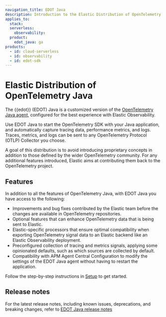 ```yaml
---
navigation_title: EDOT Java
description: Introduction to the Elastic Distribution of OpenTelemetry (EDOT) Java Agent, a customized version of the OpenTelemetry Java agent for capturing traces, metrics, and logs.
applies_to:
  stack:
  serverless:
    observability:
  product:
    edot_java: ga
products:
  - id: cloud-serverless
  - id: observability
  - id: edot-sdk
---
```


# Elastic Distribution of OpenTelemetry Java

The {{edot}} (EDOT) Java is a customized version of the [OpenTelemetry Java agent](https://github.com/open-telemetry/opentelemetry-java-instrumentation), configured for the best experience with Elastic Observability. 

Use EDOT Java to start the OpenTelemetry SDK with your Java application, and automatically capture tracing data, performance metrics, and logs. Traces, metrics, and logs can be sent to any OpenTelemetry Protocol (OTLP) Collector you choose.

A goal of this distribution is to avoid introducing proprietary concepts in addition to those defined by the wider OpenTelemetry community. For any additional features introduced, Elastic aims at contributing them back to the OpenTelemetry project.

## Features

In addition to all the features of OpenTelemetry Java, with EDOT Java you have access to the following:

* Improvements and bug fixes contributed by the Elastic team before the changes are available in OpenTelemetry repositories.
* Optional features that can enhance OpenTelemetry data that is being sent to Elastic.
* Elastic-specific processors that ensure optimal compatibility when exporting OpenTelemetry signal data to an Elastic backend like an Elastic Observability deployment.
* Preconfigured collection of tracing and metrics signals, applying some opinionated defaults, such as which sources are collected by default.
* Compatibility with APM Agent Central Configuration to modify the settings of the EDOT Java agent without having to restart the application.

Follow the step-by-step instructions in [Setup](/reference/edot-java/setup/index.md) to get started.

## Release notes

For the latest release notes, including known issues, deprecations, and breaking changes, refer to [EDOT Java release notes](/release-notes/index.md)